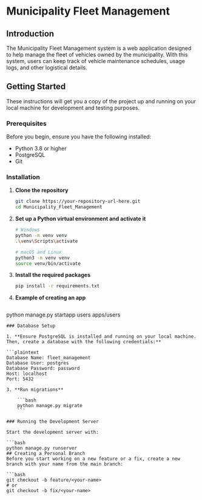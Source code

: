 # Municipality Fleet Management

## Introduction
The Municipality Fleet Management system is a web application designed to help manage the fleet of vehicles owned by the municipality. With this system, users can keep track of vehicle maintenance schedules, usage logs, and other logistical details.

## Getting Started

These instructions will get you a copy of the project up and running on your local machine for development and testing purposes.

### Prerequisites

Before you begin, ensure you have the following installed:
- Python 3.8 or higher
- PostgreSQL
- Git

### Installation

1. **Clone the repository**
    ```bash
    git clone https://your-repository-url-here.git
    cd Municipality_Fleet_Management
    ```

2. **Set up a Python virtual environment and activate it**

    ```bash
    # Windows
    python -m venv venv
    .\venv\Scripts\activate

    # macOS and Linux
    python3 -m venv venv
    source venv/bin/activate
    ```

3. **Install the required packages**

    ```bash
    pip install -r requirements.txt
    ```
4. **Example of creating an app**
    ```bash
python manage.py startapp users apps/users
```
### Database Setup

1. **Ensure PostgreSQL is installed and running on your local machine. Then, create a database with the following credentials:**

```plaintext
Database Name: fleet_management
Database User: postgres
Database Password: password
Host: localhost
Port: 5432

3. **Run migrations**

    ```bash
    python manage.py migrate
    ```

### Running the Development Server

Start the development server with:

```bash
python manage.py runserver
## Creating a Personal Branch
Before you start working on a new feature or a fix, create a new branch with your name from the main branch:

```bash
git checkout -b feature/<your-name>
# or
git checkout -b fix/<your-name>
